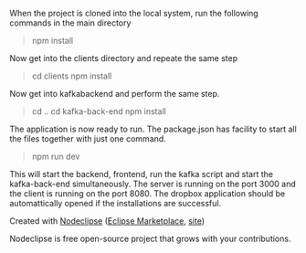 When the project is cloned into the local system, run the following commands in the main directory
> npm install

Now get into the clients directory and repeate the same step
> cd clients
>npm install

Now get into kafkabackend and perform the same step.
> cd ..
> cd kafka-back-end
>npm install

The application is now ready to run. The package.json has facility to start all the files together with just one command.
> npm run dev

This will start the backend, frontend, run the kafka script and start the kafka-back-end simultaneously.
The server is running on the port 3000 and the client is running on the port 8080. The dropbox application should be automattically opened if the installations are successful.




Created with [Nodeclipse](https://github.com/Nodeclipse/nodeclipse-1)
 ([Eclipse Marketplace](http://marketplace.eclipse.org/content/nodeclipse), [site](http://www.nodeclipse.org))   

Nodeclipse is free open-source project that grows with your contributions.
